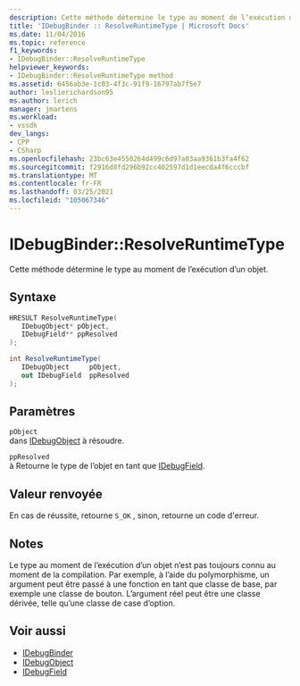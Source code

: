 ```yaml
---
description: Cette méthode détermine le type au moment de l’exécution d’un objet.
title: 'IDebugBinder :: ResolveRuntimeType | Microsoft Docs'
ms.date: 11/04/2016
ms.topic: reference
f1_keywords:
- IDebugBinder::ResolveRuntimeType
helpviewer_keywords:
- IDebugBinder::ResolveRuntimeType method
ms.assetid: 6456ab3e-1c03-4f3c-91f9-16797ab7f5e7
author: leslierichardson95
ms.author: lerich
manager: jmartens
ms.workload:
- vssdk
dev_langs:
- CPP
- CSharp
ms.openlocfilehash: 23bc63e4550264d499c6d97a03aa9361b3fa4f62
ms.sourcegitcommit: f2916d8fd296b92cc402597d1d1eecda4f6cccbf
ms.translationtype: MT
ms.contentlocale: fr-FR
ms.lasthandoff: 03/25/2021
ms.locfileid: "105067346"
---
```

# <a name="idebugbinderresolveruntimetype"></a>IDebugBinder::ResolveRuntimeType
Cette méthode détermine le type au moment de l’exécution d’un objet.

## <a name="syntax"></a>Syntaxe

```cpp
HRESULT ResolveRuntimeType( 
   IDebugObject* pObject,
   IDebugField** ppResolved
);
```

```csharp
int ResolveRuntimeType(
   IDebugObject     pObject,
   out IDebugField  ppResolved
);
```

## <a name="parameters"></a>Paramètres
`pObject`\
dans [IDebugObject](../../../extensibility/debugger/reference/idebugobject.md) à résoudre.

`ppResolved`\
à Retourne le type de l’objet en tant que [IDebugField](../../../extensibility/debugger/reference/idebugfield.md).

## <a name="return-value"></a>Valeur renvoyée
 En cas de réussite, retourne `S_OK` , sinon, retourne un code d'erreur.

## <a name="remarks"></a>Notes
 Le type au moment de l’exécution d’un objet n’est pas toujours connu au moment de la compilation. Par exemple, à l’aide du polymorphisme, un argument peut être passé à une fonction en tant que classe de base, par exemple une classe de bouton. L’argument réel peut être une classe dérivée, telle qu’une classe de case d’option.

## <a name="see-also"></a>Voir aussi
- [IDebugBinder](../../../extensibility/debugger/reference/idebugbinder.md)
- [IDebugObject](../../../extensibility/debugger/reference/idebugobject.md)
- [IDebugField](../../../extensibility/debugger/reference/idebugfield.md)
